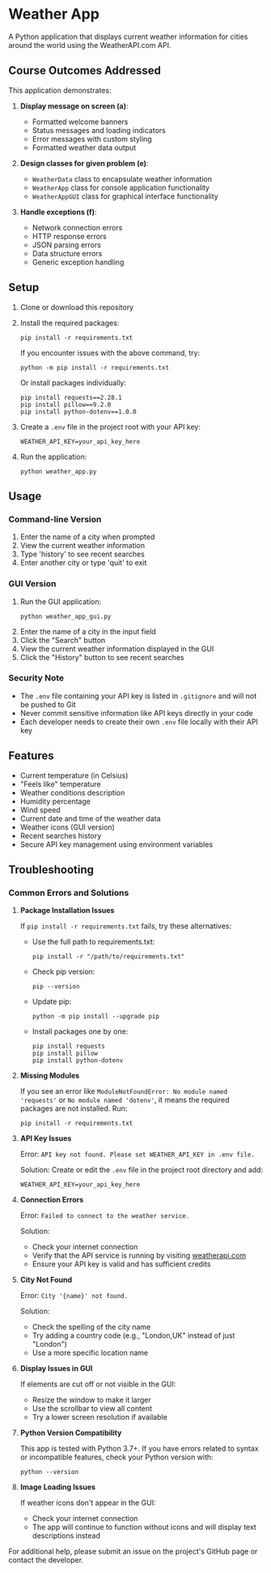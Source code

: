 # Weather App

A Python application that displays current weather information for cities around the world using the WeatherAPI.com API.

## Course Outcomes Addressed

This application demonstrates:

1. **Display message on screen (a)**:
   - Formatted welcome banners
   - Status messages and loading indicators
   - Error messages with custom styling
   - Formatted weather data output

2. **Design classes for given problem (e)**:
   - `WeatherData` class to encapsulate weather information
   - `WeatherApp` class for console application functionality
   - `WeatherAppGUI` class for graphical interface functionality

3. **Handle exceptions (f)**:
   - Network connection errors
   - HTTP response errors
   - JSON parsing errors
   - Data structure errors
   - Generic exception handling

## Setup

1. Clone or download this repository
2. Install the required packages:
   ```
   pip install -r requirements.txt
   ```
   
   If you encounter issues with the above command, try:
   ```
   python -m pip install -r requirements.txt
   ```
   
   Or install packages individually:
   ```
   pip install requests==2.28.1
   pip install pillow==9.2.0
   pip install python-dotenv==1.0.0
   ```
   
3. Create a `.env` file in the project root with your API key:
   ```
   WEATHER_API_KEY=your_api_key_here
   ```
4. Run the application:
   ```
   python weather_app.py
   ```

## Usage

### Command-line Version
1. Enter the name of a city when prompted
2. View the current weather information
3. Type 'history' to see recent searches
4. Enter another city or type 'quit' to exit

### GUI Version
1. Run the GUI application:
   ```
   python weather_app_gui.py
   ```
2. Enter the name of a city in the input field
3. Click the "Search" button
4. View the current weather information displayed in the GUI
5. Click the "History" button to see recent searches

### Security Note
- The `.env` file containing your API key is listed in `.gitignore` and will not be pushed to Git
- Never commit sensitive information like API keys directly in your code
- Each developer needs to create their own `.env` file locally with their API key

## Features

- Current temperature (in Celsius)
- "Feels like" temperature
- Weather conditions description
- Humidity percentage
- Wind speed
- Current date and time of the weather data
- Weather icons (GUI version)
- Recent searches history
- Secure API key management using environment variables

## Troubleshooting

### Common Errors and Solutions

1. **Package Installation Issues**
   
   If `pip install -r requirements.txt` fails, try these alternatives:
   
   - Use the full path to requirements.txt:
     ```
     pip install -r "/path/to/requirements.txt"
     ```
   
   - Check pip version:
     ```
     pip --version
     ```
     
   - Update pip:
     ```
     python -m pip install --upgrade pip
     ```
     
   - Install packages one by one:
     ```
     pip install requests
     pip install pillow
     pip install python-dotenv
     ```

2. **Missing Modules**
   
   If you see an error like `ModuleNotFoundError: No module named 'requests'` or `No module named 'dotenv'`, it means the required packages are not installed. Run:
   ```
   pip install -r requirements.txt
   ```

3. **API Key Issues**
   
   Error: `API key not found. Please set WEATHER_API_KEY in .env file.`
   
   Solution: Create or edit the `.env` file in the project root directory and add:
   ```
   WEATHER_API_KEY=your_api_key_here
   ```

4. **Connection Errors**
   
   Error: `Failed to connect to the weather service.`
   
   Solution: 
   - Check your internet connection
   - Verify that the API service is running by visiting [weatherapi.com](https://www.weatherapi.com/docs/)
   - Ensure your API key is valid and has sufficient credits

5. **City Not Found**
   
   Error: `City '{name}' not found.`
   
   Solution: 
   - Check the spelling of the city name
   - Try adding a country code (e.g., "London,UK" instead of just "London")
   - Use a more specific location name

6. **Display Issues in GUI**
   
   If elements are cut off or not visible in the GUI:
   - Resize the window to make it larger
   - Use the scrollbar to view all content
   - Try a lower screen resolution if available

7. **Python Version Compatibility**
   
   This app is tested with Python 3.7+. If you have errors related to syntax or incompatible features, check your Python version with:
   ```
   python --version
   ```

8. **Image Loading Issues**
   
   If weather icons don't appear in the GUI:
   - Check your internet connection
   - The app will continue to function without icons and will display text descriptions instead

For additional help, please submit an issue on the project's GitHub page or contact the developer.

